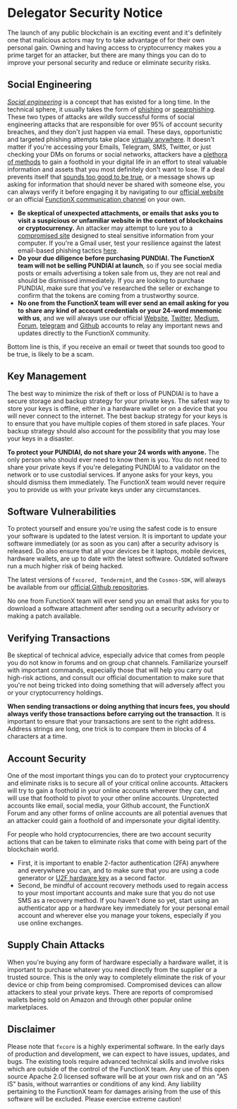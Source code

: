 # Delegator Security Notice

The launch of any public blockchain is an exciting event and it's definitely one that malicious actors may try to take advantage of for their own personal gain. Owning and having access to cryptocurrency makes you a prime target for an attacker, but there are many things you can do to improve your personal security and reduce or eliminate security risks.

## Social Engineering

[_Social engineering_](https://en.wikipedia.org/wiki/Social_engineering_\(security\)) is a concept that has existed for a long time. In the technical sphere, it usually takes the form of [phishing](https://ssd.eff.org/en/module/how-avoid-phishing-attacks) or [spearphishing](https://en.wikipedia.org/wiki/Phishing#Spear_phishing). These two types of attacks are wildly successful forms of social engineering attacks that are responsible for over 95% of account security breaches, and they don't just happen via email. These days, opportunistic and targeted phishing attempts take place [virtualy anywhere](https://www.umass.edu/it/security/phishing-fraudulent-emails-text-messages-phone-calls). It doesn't matter if you're accessing your Emails, Telegram, SMS, Twitter, or just checking your DMs on forums or social networks, attackers have a [plethora of methods](https://jia.sipa.columbia.edu/weaponization-social-media-spear-phishing-and-cyberattacks-democracy) to gain a foothold in your digital life in an effort to steal valuable information and assets that you most definitely don't want to lose. If a deal prevents itself that [sounds too good to be true](https://www.psychologytoday.com/us/blog/mind-in-the-machine/201712/how-fear-is-being-used-manipulate-cryptocurrency-markets), or a message shows up asking for information that should never be shared with someone else, you can always verify it before engaging it by navigating to our [official website](https://pundi.ai/) or an official [FunctionX communication channel](https://forum.pundi.ai/) on your own.

* **Be skeptical of unexpected attachments, or emails that asks you to visit a suspicious or unfamiliar website in the context of blockchains or cryptocurrency.** An attacker may attempt to lure you to a [compromised site](https://blog.malwarebytes.com/cybercrime/2013/02/tools-of-the-trade-exploit-kits/) designed to steal sensitive information from your computer. If you're a Gmail user, test your resilience against the latest email-based phishing tactics [here](https://phishingquiz.withgoogle.com).
* **Do your due diligence before purchasing PUNDIAI. The FunctionX team will not be selling PUNDIAI at launch**, so if you see social media posts or emails advertising a token sale from us, they are not real and should be dismissed immediately. If you are looking to purchase PUNDIAI, make sure that you've researched the seller or exchange to confirm that the tokens are coming from a trustworthy source.
* **No one from the FunctionX team will ever send an email asking for you to share any kind of account credentials or your 24-word mnemonic with us**, and we will always use our official [Website](https://pundi.ai/), [Twitter](https://x.com/pundiai), [Medium](https://medium.com/pundiai), [Forum](https://forum.pundi.ai/), [telegram](https://t.me/pundiai) and [Github](https://github.com/pundiai) accounts to relay any important news and updates directly to the FunctionX community.

Bottom line is this, if you receive an email or tweet that sounds too good to be true, is likely to be a scam.

## Key Management

The best way to minimize the risk of theft or loss of PUNDIAI is to have a secure storage and backup strategy for your private keys. The safest way to store your keys is offline, either in a hardware wallet or on a device that you will never connect to the internet. The best backup strategy for your keys is to ensure that you have multiple copies of them stored in safe places. Your backup strategy should also account for the possibility that you may lose your keys in a disaster.

**To protect your PUNDIAI, do not share your 24 words with anyone.** The only person who should ever need to know them is you. You do not need to share your private keys if you're delegating PUNDIAI to a validator on the network or to use custodial services. If anyone asks for your keys, you should dismiss them immediately. The FunctionX team would never require you to provide us with your private keys under any circumstances.

## Software Vulnerabilities

To protect yourself and ensure you're using the safest code is to ensure your software is updated to the latest version. It is important to update your software immediately (or as soon as you can) after a security advisory is released. Do also ensure that all your devices be it laptops, mobile devices, hardware wallets, are up to date with the latest software. Outdated software run a much higher risk of being hacked.

The latest versions of `fxcored, Tendermint`, and the `Cosmos-SDK`, will always be available from our [official Github repositories](https://github.com/pundiai).

No one from FunctionX team will ever send you an email that asks for you to download a software attachment after sending out a security advisory or making a patch available.

## Verifying Transactions

Be skeptical of technical advice, especially advice that comes from people you do not know in forums and on group chat channels. Familiarize yourself with important commands, especially those that will help you carry out high-risk actions, and consult our official documentation to make sure that you're not being tricked into doing something that will adversely affect you or your cryptocurrency holdings.

**When sending transactions or doing anything that incurs fees, you should always verify those transactions before carrying out the transaction**. It is important to ensure that your transactions are sent to the right address. Address strings are long, one trick is to compare them in blocks of 4 characters at a time.

## Account Security

One of the most important things you can do to protect your cryptocurrency and eliminate risks is to secure all of your critical online accounts. Attackers will try to gain a foothold in your online accounts wherever they can, and will use that foothold to pivot to your other online accounts. Unprotected accounts like email, social media, your Github account, the FunctionX Forum and any other forms of online accounts are all potential avenues that an attacker could gain a foothold of and impersonate your digital identity.

For people who hold cryptocurrencies, there are two account security actions that can be taken to eliminate risks that come with being part of the blockchain world.

* First, it is important to enable 2-factor authentication (2FA) anywhere and everywhere you can, and to make sure that you are using a code generator or [U2F hardware key](https://en.wikipedia.org/wiki/Universal_2nd_Factor) as a second factor.
* Second, be mindful of account recovery methods used to regain access to your most important accounts and make sure that you do not use SMS as a recovery method. If you haven't done so yet, start using an authenticator app or a hardware key immediately for your personal email account and wherever else you manage your tokens, especially if you use online exchanges.

## Supply Chain Attacks

When you're buying any form of hardware especially a hardware wallet, it is important to purchase whatever you need directly from the supplier or a trusted source. This is the only way to completely eliminate the risk of your device or chip from being compromised. Compromised devices can allow attackers to steal your private keys. There are reports of compromised wallets being sold on Amazon and through other popular online marketplaces.

## Disclaimer

Please note that `fxcore` is a highly experimental software. In the early days of production and development, we can expect to have issues, updates, and bugs. The existing tools require advanced technical skills and involve risks which are outside of the control of the FunctionX team. Any use of this open source Apache 2.0 licensed software will be at your own risk and on an "AS IS" basis, without warranties or conditions of any kind. Any liability pertaining to the FunctionX team for damages arising from the use of this software will be excluded. Please exercise extreme caution!
